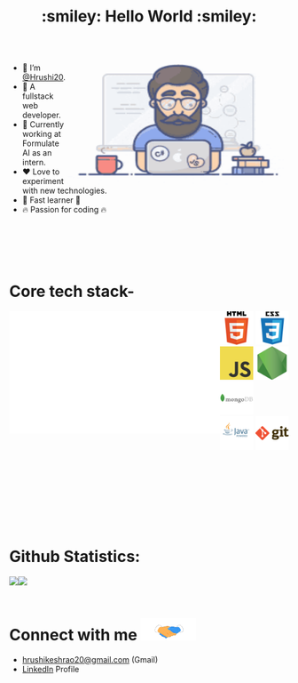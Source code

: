 <h1 align="center"> :smiley: Hello World :smiley:</h1>

<br/>

<img src="https://github.com/Hrushi20/Hrushi20/blob/main/giphy.gif" align="right" width="400" height="250"/>

<br/>

- 👋  I’m [@Hrushi20](https://github.com/Hrushi20).
- 👀  A fullstack web developer.
- 🌱  Currently working at Formulate AI as an intern.
- ❤️   Love to experiment with new technologies.
- 🚀  Fast learner 🚀
- 🔥  Passion for coding 🔥

<br/>
<br/>
<br/>
<br/>

  # Core tech stack-
  
  <img src="https://github.com/Hrushi20/Hrushi20/blob/main/Tools.gif" align="left" width="380" height="220"/>
   
   <code><img src="https://raw.githubusercontent.com/github/explore/80688e429a7d4ef2fca1e82350fe8e3517d3494d/topics/html/html.png" width="60" height="60"/></code>
   <code><img src="https://raw.githubusercontent.com/github/explore/80688e429a7d4ef2fca1e82350fe8e3517d3494d/topics/css/css.png" width="60" height="60"/></code>
   <code><img src="https://raw.githubusercontent.com/github/explore/80688e429a7d4ef2fca1e82350fe8e3517d3494d/topics/javascript/javascript.png" width="60"             height="60"/></code>
   <code><img src="https://raw.githubusercontent.com/github/explore/80688e429a7d4ef2fca1e82350fe8e3517d3494d/topics/nodejs/nodejs.png" width="60" height="60"/>       </code>
   <code><img src="https://raw.githubusercontent.com/github/explore/80688e429a7d4ef2fca1e82350fe8e3517d3494d/topics/mongodb/mongodb.png" width="60" height="60"/>     </code>
   <code><img src="https://raw.githubusercontent.com/github/explore/80688e429a7d4ef2fca1e82350fe8e3517d3494d/topics/java/java.png" width="60" height="60"/></code>
   <code><img src="https://raw.githubusercontent.com/github/explore/80688e429a7d4ef2fca1e82350fe8e3517d3494d/topics/git/git.png" width="60" height="60"/></code>
 
 
<br/>
<br/>
<br/>
<br/>
<br/>
<br/>
<br/>

# Github Statistics:

<img align="left" src="https://github-readme-stats.vercel.app/api?username=hrushi20&show_icons=true&hide_border=true&title_color=94b4a4&amp&icon_color=FFFFFF&amp&text_color=FFFFFF&amp&bg_color=000000&count_private=true&include_all_commits=true"/>
<img src="https://github-readme-stats.vercel.app/api/top-langs/?username=hrushi20&text_color=FFFFFF&bg_color=000000&title_color=94b4a4&langs_count=15&layout=compact" />
 
 
<br/>
<br/>
 
<h1> Connect with me  <img src="https://github.com/Hrushi20/Hrushi20/blob/main/Handshake.gif" width="100" height="40" /></h1>

- hrushikeshrao20@gmail.com (Gmail)
- [LinkedIn](https://www.linkedin.com/in/hrushikesh-rao-7741311b0/) Profile

<!---
Hrushi20/Hrushi20 is a ✨ special ✨ repository because its `README.md` (this file) appears on your GitHub profile.
You can click the Preview link to take a look at your changes.
--->
